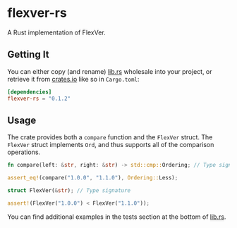 # flexver-rs

A Rust implementation of FlexVer.

## Getting It

You can either copy (and rename) [lib.rs](src/lib.rs) wholesale into your project, or retrieve it from [crates.io](https://crates.io/crates/flexver-rs) like so in `Cargo.toml`:

```toml
[dependencies]
flexver-rs = "0.1.2"
```

## Usage

The crate provides both a `compare` function and the `FlexVer` struct. The `FlexVer` struct implements `Ord`, and thus supports all of the comparison operations.

```rust
fn compare(left: &str, right: &str) -> std::cmp::Ordering; // Type signature

assert_eq!(compare("1.0.0", "1.1.0"), Ordering::Less);

```

```rust
struct FlexVer(&str); // Type signature

assert!(FlexVer("1.0.0") < FlexVer("1.1.0"));
```

You can find additional examples in the tests section at the bottom of [lib.rs](src/lib.rs).
